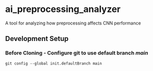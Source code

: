# ai_preprocessing_analyzer
A  tool for analyzing how preprocessing  affects CNN performance

## Development Setup ##

### Before Cloning - Configure git to use default branch *main* ###
    git config --global init.defaultBranch main
